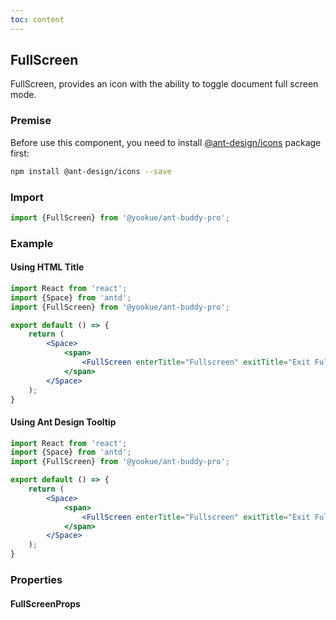 ```yaml
---
toc: content
---
```


## FullScreen

FullScreen, provides an icon with the ability to toggle document full screen mode.

### Premise

Before use this component, you need to install [@ant-design/icons](https://github.com/ant-design/ant-design-icons) package first:

```bash
npm install @ant-design/icons --save
```

### Import

```jsx | pure
import {FullScreen} from '@yookue/ant-buddy-pro';
```

### Example

#### Using HTML Title

```jsx
import React from 'react';
import {Space} from 'antd';
import {FullScreen} from '@yookue/ant-buddy-pro';

export default () => {
    return (
        <Space>
            <span>
                <FullScreen enterTitle="Fullscreen" exitTitle="Exit Fullscreen"/>
            </span>
        </Space>
    );
}
```

#### Using Ant Design Tooltip

```jsx
import React from 'react';
import {Space} from 'antd';
import {FullScreen} from '@yookue/ant-buddy-pro';

export default () => {
    return (
        <Space>
            <span>
                <FullScreen enterTitle="Fullscreen" exitTitle="Exit Fullscreen" useTooltip={true}/>
            </span>
        </Space>
    );
}
```

### Properties

#### FullScreenProps

<API src="@/field/FullScreen/index.tsx" hideTitle></API>
